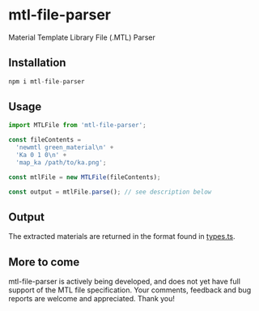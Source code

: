 # mtl-file-parser
Material Template Library File (.MTL) Parser

## Installation

```javascript
npm i mtl-file-parser
```

## Usage

```ts
import MTLFile from 'mtl-file-parser';

const fileContents =
  'newmtl green_material\n' +
  'Ka 0 1 0\n' +
  'map_ka /path/to/ka.png';

const mtlFile = new MTLFile(fileContents);

const output = mtlFile.parse(); // see description below
```

## Output
The extracted materials are returned in the format found in [types.ts](./src/types.ts).

## More to come
mtl-file-parser is actively being developed, and does not yet have full support of the MTL file specification.
Your comments, feedback and bug reports are welcome and appreciated. Thank you!
